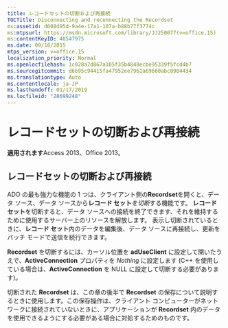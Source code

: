```yaml
---
title: レコードセットの切断および再接続
TOCTitle: Disconnecting and reconnecting the Recordset
ms:assetid: d608d95d-9a4e-17a1-107a-b88b77f3774c
ms:mtpsurl: https://msdn.microsoft.com/library/JJ250077(v=office.15)
ms:contentKeyID: 48547975
ms.date: 09/18/2015
mtps_version: v=office.15
localization_priority: Normal
ms.openlocfilehash: 1c028a7d867a105f35b4848ecbe95339f5fcd4b7
ms.sourcegitcommit: d6695c94415fa47952ee7961a69660abc0904434
ms.translationtype: Auto
ms.contentlocale: ja-JP
ms.lasthandoff: 01/17/2019
ms.locfileid: "28699248"
---
```

# <a name="disconnecting-and-reconnecting-the-recordset"></a>レコードセットの切断および再接続


**適用されます**Access 2013、Office 2013。

## <a name="disconnecting-and-reconnecting-the-recordset"></a>レコードセットの切断および再接続

ADO の最も強力な機能の 1 つは、クライアント側の**Recordset**を開くと、データ ソース、データ ソースから**レコード セット***を切断*する機能です。 **レコード セット**を切断すると、データ ソースへの接続を終了できます、それを維持するために使用するサーバー上のリソースを解放します。 表示し切断されているときに、**レコード セット**内のデータを編集後、データ ソースに再接続し、更新をバッチ モードで送信を続行できます。

**Recordset** を切断するには、カーソル位置を **adUseClient** に設定して開いたうえで、**ActiveConnection** プロパティを *Nothing* に設定します (C++ を使用している場合は、**ActiveConnection** を NULL に設定して切断する必要があります)。

切断された **Recordset** は、この章の後半で **Recordset** の保存について説明するときに使用します。この保存操作は、クライアント コンピューターがネットワークに接続されていないときに、アプリケーションが **Recordset** 内のデータを使用できるようにする必要がある場合に対処するためのものです。

